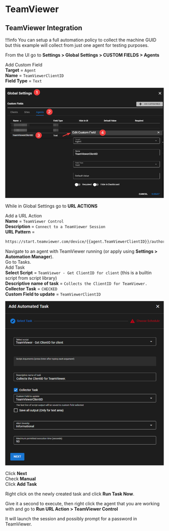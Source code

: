 # TeamViewer

## TeamViewer Integration

!!!info
     You can setup a full automation policy to collect the machine GUID but this example will collect from just one agent for testing purposes.

From the UI go to **Settings > Global Settings > CUSTOM FIELDS > Agents**

Add Custom Field</br>
**Target** = `Agent`</br>
**Name** = `TeamViewerClientID`</br>
**Field Type** = `Text`</br>

![Service Name](images/3rdparty_teamviewer1.png)

While in Global Settings go to **URL ACTIONS**

Add a URL Action</br>
**Name** = `TeamViewer Control`</br>
**Description** = `Connect to a TeamViewer Session`</br>
**URL Pattern** =

```html
https://start.teamviewer.com/device/{{agent.TeamViewerClientID}}/authorization/password/mode/control
```

Navigate to an agent with TeamViewer running (or apply using **Settings > Automation Manager**).</br>
Go to Tasks.</br>
Add Task</br>
**Select Script** = `TeamViewer - Get ClientID for client` (this is a builtin script from script library)</br>
**Descriptive name of task** = `Collects the ClientID for TeamViewer.`</br>
**Collector Task** = `CHECKED`</br>
**Custom Field to update** = `TeamViewerClientID`</br>

![Service Name](images/3rdparty_teamviewer2.png)

Click **Next**</br>
Check **Manual**</br>
Click **Add Task**

Right click on the newly created task and click **Run Task Now**.

Give it a second to execute, then right click the agent that you are working with and go to **Run URL Action > TeamViewer Control**

It will launch the session and possibly prompt for a password in TeamViewer.
